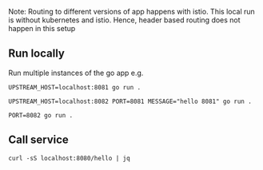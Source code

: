 Note: Routing to different versions of app happens with istio.
This local run is without kubernetes and istio.
Hence, header based routing does not happen in this setup

## Run locally

Run multiple instances of the go app e.g.

```
UPSTREAM_HOST=localhost:8081 go run .
```

```
UPSTREAM_HOST=localhost:8082 PORT=8081 MESSAGE="hello 8081" go run .
```

```
PORT=8082 go run .
```

## Call service

```
curl -sS localhost:8080/hello | jq
```
